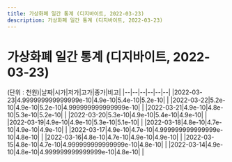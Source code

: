 ```yaml
---
title: 가상화폐 일간 통계 (디지바이트, 2022-03-23)
description: 가상화폐 일간 통계 (디지바이트, 2022-03-23)
---
```


가상화폐 일간 통계 (디지바이트, 2022-03-23)
===

(단위 : 천원)|날짜|시가|저가|고가|종가|비고|
|--|--|--|--|--|--|
|2022-03-23|4.999999999999999e-10|4.9e-10|5.4e-10|5.2e-10|    |
|2022-03-22|5.2e-10|4.9e-10|5.2e-10|4.999999999999999e-10|    |
|2022-03-21|4.9e-10|4.8e-10|5.3e-10|5.2e-10|    |
|2022-03-20|5.3e-10|4.9e-10|5.4e-10|4.9e-10|    |
|2022-03-19|4.9e-10|4.9e-10|5.3e-10|5.1e-10|    |
|2022-03-18|4.8e-10|4.7e-10|4.9e-10|4.9e-10|    |
|2022-03-17|4.9e-10|4.7e-10|4.999999999999999e-10|4.8e-10|    |
|2022-03-16|4.8e-10|4.7e-10|4.9e-10|4.9e-10|    |
|2022-03-15|4.8e-10|4.7e-10|4.999999999999999e-10|4.8e-10|    |
|2022-03-14|4.9e-10|4.8e-10|4.999999999999999e-10|4.8e-10|    |
